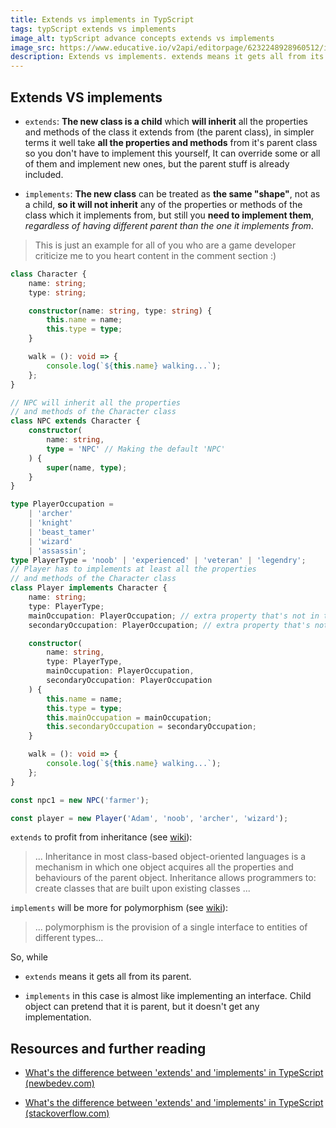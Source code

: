 ```yaml
---
title: Extends vs implements in TypScript
tags: typScript extends vs implements
image_alt: typScript advance concepts extends vs implements
image_src: https://www.educative.io/v2api/editorpage/6232248928960512/image/6474120549105664
description: Extends vs implements. extends means it gets all from its parent. implements in this case is almost like implementing an interface. Child object can pretend that it is parent, but it doesn't get any implementation.
---
```


## Extends VS implements

- `extends`: **The new class is a child** which **will inherit** all the properties and methods of the class it extends from (the parent class), in simpler terms it well take **all the properties and methods** from it's parent class so you don't have to implement this yourself, It can override some or all of them and implement new ones, but the parent stuff is already included.

- `implements`: **The new class** can be treated as **the same "shape"**, not as a child, **so it will not inherit** any of the properties or methods of the class which it implements from, but still you **need to implement them**, _regardless of having different parent than the one it implements from_.

> This is just an example for all of you who are a game developer criticize me to you heart content in the comment section :)

```ts
class Character {
	name: string;
	type: string;

	constructor(name: string, type: string) {
		this.name = name;
		this.type = type;
	}

	walk = (): void => {
		console.log(`${this.name} walking...`);
	};
}

// NPC will inherit all the properties
// and methods of the Character class
class NPC extends Character {
	constructor(
		name: string,
		type = 'NPC' // Making the default 'NPC'
	) {
		super(name, type);
	}
}

type PlayerOccupation =
	| 'archer'
	| 'knight'
	| 'beast_tamer'
	| 'wizard'
	| 'assassin';
type PlayerType = 'noob' | 'experienced' | 'veteran' | 'legendry';
// Player has to implements at least all the properties
// and methods of the Character class
class Player implements Character {
	name: string;
	type: PlayerType;
	mainOccupation: PlayerOccupation; // extra property that's not in the Character class
	secondaryOccupation: PlayerOccupation; // extra property that's not in the Character class

	constructor(
		name: string,
		type: PlayerType,
		mainOccupation: PlayerOccupation,
		secondaryOccupation: PlayerOccupation
	) {
		this.name = name;
		this.type = type;
		this.mainOccupation = mainOccupation;
		this.secondaryOccupation = secondaryOccupation;
	}

	walk = (): void => {
		console.log(`${this.name} walking...`);
	};
}

const npc1 = new NPC('farmer');

const player = new Player('Adam', 'noob', 'archer', 'wizard');
```

`extends` to profit from inheritance (see [wiki](<https://en.wikipedia.org/wiki/Inheritance_(object-oriented_programming)>)):

> ... Inheritance in most class-based object-oriented languages is a mechanism in which one object acquires all the properties and behaviours of the parent object. Inheritance allows programmers to: create classes that are built upon existing classes ...

`implements` will be more for polymorphism (see [wiki](<https://en.wikipedia.org/wiki/Polymorphism_(computer_science)>)):

> ... polymorphism is the provision of a single interface to entities of different types...

So, while

- `extends` means it gets all from its parent.

- `implements` in this case is almost like implementing an interface. Child object can pretend that it is parent, but it doesn't get any implementation.

## Resources and further reading

- [What's the difference between 'extends' and 'implements' in TypeScript (newbedev.com)](https://newbedev.com/what-s-the-difference-between-extends-and-implements-in-typescript)

- [What's the difference between 'extends' and 'implements' in TypeScript (stackoverflow.com)](https://stackoverflow.com/questions/38834625/whats-the-difference-between-extends-and-implements-in-typescript)
